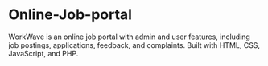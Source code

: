 # Online-Job-portal
WorkWave is an online job portal with admin and user features, including job postings, applications, feedback, and complaints. Built with HTML, CSS, JavaScript, and PHP.
